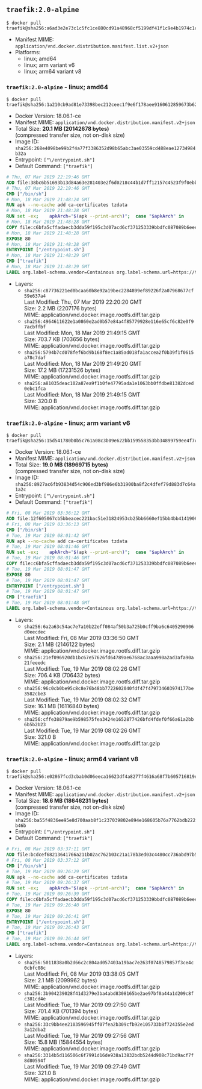 ## `traefik:2.0-alpine`

```console
$ docker pull traefik@sha256:a6ad3e2e73c1c5fc1ce880cd91a48968cf5199df41f1c9e4b1974c1c8f3e9d72
```

-	Manifest MIME: `application/vnd.docker.distribution.manifest.list.v2+json`
-	Platforms:
	-	linux; amd64
	-	linux; arm variant v6
	-	linux; arm64 variant v8

### `traefik:2.0-alpine` - linux; amd64

```console
$ docker pull traefik@sha256:1a210cb9ad81e73398bec212ceec1f9e6f178aee9160612859673b62dbe02344
```

-	Docker Version: 18.06.1-ce
-	Manifest MIME: `application/vnd.docker.distribution.manifest.v2+json`
-	Total Size: **20.1 MB (20142678 bytes)**  
	(compressed transfer size, not on-disk size)
-	Image ID: `sha256:268e4098be99b2f4a77f3386352d98b65abc3ae03559cd488eae12734984b32a`
-	Entrypoint: `["\/entrypoint.sh"]`
-	Default Command: `["traefik"]`

```dockerfile
# Thu, 07 Mar 2019 22:19:46 GMT
ADD file:38bc6b51693b13d84a63e281403e2f6d0218c44b1d7ff12157c4523f9f0ebb1e in / 
# Thu, 07 Mar 2019 22:19:46 GMT
CMD ["/bin/sh"]
# Mon, 18 Mar 2019 21:48:24 GMT
RUN apk --no-cache add ca-certificates tzdata
# Mon, 18 Mar 2019 21:48:28 GMT
RUN set -ex; 	apkArch="$(apk --print-arch)"; 	case "$apkArch" in 		armhf) arch='armv7' ;; 		aarch64) arch='arm64' ;; 		x86_64) arch='amd64' ;; 		*) echo >&2 "error: unsupported architecture: $apkArch"; exit 1 ;; 	esac; 	wget --quiet -O /tmp/traefik.tar.gz "https://github.com/containous/traefik/releases/download/v2.0.0-alpha1/traefik_v2.0.0-alpha1_linux_$arch.tar.gz"; 	tar xzvf /tmp/traefik.tar.gz -C /usr/local/bin traefik; 	rm -f /tmp/traefik.tar.gz; 	chmod +x /usr/local/bin/traefik
# Mon, 18 Mar 2019 21:48:28 GMT
COPY file:c6bfa5cffadaecb3dda59f195c3d07acd6cf371253339bbdfc087089b6eee8b8 in / 
# Mon, 18 Mar 2019 21:48:28 GMT
EXPOSE 80
# Mon, 18 Mar 2019 21:48:28 GMT
ENTRYPOINT ["/entrypoint.sh"]
# Mon, 18 Mar 2019 21:48:29 GMT
CMD ["traefik"]
# Mon, 18 Mar 2019 21:48:29 GMT
LABEL org.label-schema.vendor=Containous org.label-schema.url=https://traefik.io org.label-schema.name=Traefik org.label-schema.description=A modern reverse-proxy org.label-schema.version=v2.0.0-alpha1 org.label-schema.docker.schema-version=1.0
```

-	Layers:
	-	`sha256:c87736221ed0bcaa60b8e92a19bec2284899ef89226f2a07968677cf59e637a4`  
		Last Modified: Thu, 07 Mar 2019 22:20:20 GMT  
		Size: 2.2 MB (2207176 bytes)  
		MIME: application/vnd.docker.image.rootfs.diff.tar.gzip
	-	`sha256:4964611622e1a0860e2ad0b57e84a4f85779928e116e65cf6c82e0f97acbffbf`  
		Last Modified: Mon, 18 Mar 2019 21:49:15 GMT  
		Size: 703.7 KB (703656 bytes)  
		MIME: application/vnd.docker.image.rootfs.diff.tar.gzip
	-	`sha256:5794b7cd078fef6bd9b168f8ec1a85ad018fa1accea2f0b39f1f0615a78c7daf`  
		Last Modified: Mon, 18 Mar 2019 21:49:20 GMT  
		Size: 17.2 MB (17231526 bytes)  
		MIME: application/vnd.docker.image.rootfs.diff.tar.gzip
	-	`sha256:a81035deac102a87ea9f1b0fe47795ada1e1063bb0ffdbe81382dced0ebc1fca`  
		Last Modified: Mon, 18 Mar 2019 21:49:15 GMT  
		Size: 320.0 B  
		MIME: application/vnd.docker.image.rootfs.diff.tar.gzip

### `traefik:2.0-alpine` - linux; arm variant v6

```console
$ docker pull traefik@sha256:15d541780b0b5c761a08c3b09e622bb159558353bb34899759ee4f7c4aafe45c
```

-	Docker Version: 18.06.1-ce
-	Manifest MIME: `application/vnd.docker.distribution.manifest.v2+json`
-	Total Size: **19.0 MB (18969715 bytes)**  
	(compressed transfer size, not on-disk size)
-	Image ID: `sha256:8927ac6fb93834d54c906ed3bf986e6b31900ba8f2c4dfef79d883d7c64a1a2c`
-	Entrypoint: `["\/entrypoint.sh"]`
-	Default Command: `["traefik"]`

```dockerfile
# Fri, 08 Mar 2019 03:36:12 GMT
ADD file:12f605067cb5bbeacec221bac51e31824953cb25bb6660ef15bb4bb4141906ba in / 
# Fri, 08 Mar 2019 03:36:13 GMT
CMD ["/bin/sh"]
# Tue, 19 Mar 2019 08:01:42 GMT
RUN apk --no-cache add ca-certificates tzdata
# Tue, 19 Mar 2019 08:01:46 GMT
RUN set -ex; 	apkArch="$(apk --print-arch)"; 	case "$apkArch" in 		armhf) arch='armv7' ;; 		aarch64) arch='arm64' ;; 		x86_64) arch='amd64' ;; 		*) echo >&2 "error: unsupported architecture: $apkArch"; exit 1 ;; 	esac; 	wget --quiet -O /tmp/traefik.tar.gz "https://github.com/containous/traefik/releases/download/v2.0.0-alpha1/traefik_v2.0.0-alpha1_linux_$arch.tar.gz"; 	tar xzvf /tmp/traefik.tar.gz -C /usr/local/bin traefik; 	rm -f /tmp/traefik.tar.gz; 	chmod +x /usr/local/bin/traefik
# Tue, 19 Mar 2019 08:01:46 GMT
COPY file:c6bfa5cffadaecb3dda59f195c3d07acd6cf371253339bbdfc087089b6eee8b8 in / 
# Tue, 19 Mar 2019 08:01:47 GMT
EXPOSE 80
# Tue, 19 Mar 2019 08:01:47 GMT
ENTRYPOINT ["/entrypoint.sh"]
# Tue, 19 Mar 2019 08:01:47 GMT
CMD ["traefik"]
# Tue, 19 Mar 2019 08:01:48 GMT
LABEL org.label-schema.vendor=Containous org.label-schema.url=https://traefik.io org.label-schema.name=Traefik org.label-schema.description=A modern reverse-proxy org.label-schema.version=v2.0.0-alpha1 org.label-schema.docker.schema-version=1.0
```

-	Layers:
	-	`sha256:6a2a63c54ac7e7a10b22eff084af50b3a725b0cff9ba6c6405290906d0eecdec`  
		Last Modified: Fri, 08 Mar 2019 03:36:50 GMT  
		Size: 2.1 MB (2146122 bytes)  
		MIME: application/vnd.docker.image.rootfs.diff.tar.gzip
	-	`sha256:21ef096920db1bc67e57626fd64789ae6768ac3aaa990a2ad3afa90a21feeedc`  
		Last Modified: Tue, 19 Mar 2019 08:02:26 GMT  
		Size: 706.4 KB (706432 bytes)  
		MIME: application/vnd.docker.image.rootfs.diff.tar.gzip
	-	`sha256:96c0cb0be95c8c8e76b48bb7722602040fdf47f479734603974177be3582cbe3`  
		Last Modified: Tue, 19 Mar 2019 08:02:32 GMT  
		Size: 16.1 MB (16116840 bytes)  
		MIME: application/vnd.docker.image.rootfs.diff.tar.gzip
	-	`sha256:cffe38879ae9b598575fea3424e1652877426bfd4fdef0f66a61a2bb6b5b2b23`  
		Last Modified: Tue, 19 Mar 2019 08:02:26 GMT  
		Size: 321.0 B  
		MIME: application/vnd.docker.image.rootfs.diff.tar.gzip

### `traefik:2.0-alpine` - linux; arm64 variant v8

```console
$ docker pull traefik@sha256:e02867fcd3cbab0d06eeca16623df4a8277f4616a68f7b605716819e57944bab
```

-	Docker Version: 18.06.1-ce
-	Manifest MIME: `application/vnd.docker.distribution.manifest.v2+json`
-	Total Size: **18.6 MB (18646231 bytes)**  
	(compressed transfer size, not on-disk size)
-	Image ID: `sha256:ba55f4836ee95e8d700aab8f1c237039802e894e168605b76a7762bdb222b46b`
-	Entrypoint: `["\/entrypoint.sh"]`
-	Default Command: `["traefik"]`

```dockerfile
# Fri, 08 Mar 2019 03:37:11 GMT
ADD file:bcdcef68213641766a211b02ac762b03c21a178b3ed03c4480cc736abd97b50c in / 
# Fri, 08 Mar 2019 03:37:12 GMT
CMD ["/bin/sh"]
# Tue, 19 Mar 2019 09:26:29 GMT
RUN apk --no-cache add ca-certificates tzdata
# Tue, 19 Mar 2019 09:26:37 GMT
RUN set -ex; 	apkArch="$(apk --print-arch)"; 	case "$apkArch" in 		armhf) arch='armv7' ;; 		aarch64) arch='arm64' ;; 		x86_64) arch='amd64' ;; 		*) echo >&2 "error: unsupported architecture: $apkArch"; exit 1 ;; 	esac; 	wget --quiet -O /tmp/traefik.tar.gz "https://github.com/containous/traefik/releases/download/v2.0.0-alpha1/traefik_v2.0.0-alpha1_linux_$arch.tar.gz"; 	tar xzvf /tmp/traefik.tar.gz -C /usr/local/bin traefik; 	rm -f /tmp/traefik.tar.gz; 	chmod +x /usr/local/bin/traefik
# Tue, 19 Mar 2019 09:26:39 GMT
COPY file:c6bfa5cffadaecb3dda59f195c3d07acd6cf371253339bbdfc087089b6eee8b8 in / 
# Tue, 19 Mar 2019 09:26:40 GMT
EXPOSE 80
# Tue, 19 Mar 2019 09:26:41 GMT
ENTRYPOINT ["/entrypoint.sh"]
# Tue, 19 Mar 2019 09:26:43 GMT
CMD ["traefik"]
# Tue, 19 Mar 2019 09:26:44 GMT
LABEL org.label-schema.vendor=Containous org.label-schema.url=https://traefik.io org.label-schema.name=Traefik org.label-schema.description=A modern reverse-proxy org.label-schema.version=v2.0.0-alpha1 org.label-schema.docker.schema-version=1.0
```

-	Layers:
	-	`sha256:5011838a0b2d66c2c804ad057403a19bac7e263f0748579857f3ce4c0cbfc08c`  
		Last Modified: Fri, 08 Mar 2019 03:38:05 GMT  
		Size: 2.1 MB (2099962 bytes)  
		MIME: application/vnd.docker.image.rootfs.diff.tar.gzip
	-	`sha256:3b904239028f41d3279e3ba4abd8308165be2ae97bf0a44a1d209c8fc381cd4e`  
		Last Modified: Tue, 19 Mar 2019 09:27:50 GMT  
		Size: 701.4 KB (701394 bytes)  
		MIME: application/vnd.docker.image.rootfs.diff.tar.gzip
	-	`sha256:33c9bb4ee2103596945ff07fea2b309cfb92e105733b8f724355e2ed3a12dba2`  
		Last Modified: Tue, 19 Mar 2019 09:27:56 GMT  
		Size: 15.8 MB (15844554 bytes)  
		MIME: application/vnd.docker.image.rootfs.diff.tar.gzip
	-	`sha256:3314b5d116506c6f7991d16de938a13832bdb5244d908c71bd9acf7f8d80594f`  
		Last Modified: Tue, 19 Mar 2019 09:27:49 GMT  
		Size: 321.0 B  
		MIME: application/vnd.docker.image.rootfs.diff.tar.gzip
